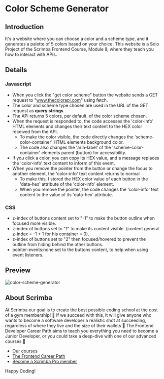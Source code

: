# Color Scheme Generator
## Introduction
It's a website where you can choose a color and a scheme type, and it generates a palette of 5 colors based on your choice.
This website is a Solo Project of the Scrimba Frontend Course, Module 8, where they teach you how to interact with APIs.
## Details
  ### Javascript
  * When you click the "get color scheme" button the website sends a GET request to "www.thecolorapi.com" using fetch.
  * The color and scheme type chosen are used in the URL of the GET request as **query strings**.
  * The API returns 5 colors, per default, of the color scheme chosen.
  * When the request is responded to, the code accesses the 'color-info' HTML elements and changes their text content to the HEX color received from the API.
    * To make the color visible, the code directly changes the 'scheme-color-container' HTML elements background color.
    * The code also changes the 'aria-label' of the 'scheme-color-container' elements parent (button) for accessibility.
  * If you click a color, you can copy its HEX value, and a message replaces the 'color-info' text content to inform of this event.
  * When you remove the pointer from the button or change the focus to another element, the 'color-info' text content returns to normal
    * To make this, I stored the HEX color value of each button in the 'data-hex' attribute of the 'color-info' element.
    * When you remove the pointer, the code changes the 'color-info' text content to the value of its 'data-hex' attribute. 
  ### CSS
  * z-index of buttons content set to "-1" to make the button outline when focused more visible.
  * z-index of buttons set to "1" to make its content visible. (content general z-index = -1 + 1 for his container = 0).
  * z-index of buttons set to "2" then focused/hovered to prevent the outline from hiding behind the other buttons.
  * pointer-events:none set to the buttons content, to help when using event listeners. 
## Preview
![color-scheme-generator](https://github.com/AlexMakowiecki/color-scheme-generator/assets/122258496/fde9c0c8-8ba2-4d66-846c-46dafc8da42b)

## About Scrimba

At Scrimba our goal is to create the best possible coding school at the cost of a gym membership! 💜
If we succeed with this, it will give anyone who wants to become a software developer a realistic shot at succeeding, regardless of where they live and the size of their wallets 🎉
The Frontend Developer Career Path aims to teach you everything you need to become a Junior Developer, or you could take a deep-dive with one of our advanced courses 🚀

- [Our courses](https://scrimba.com/allcourses)
- [The Frontend Career Path](https://scrimba.com/learn/frontend)
- [Become a Scrimba Pro member](https://scrimba.com/pricing)

Happy Coding!
